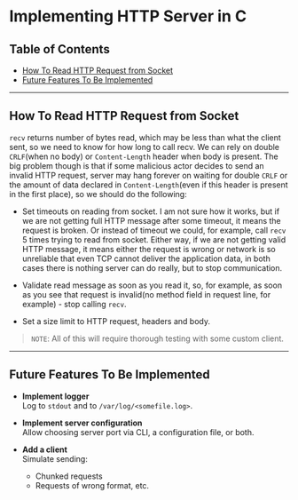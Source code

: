 # Implementing HTTP Server in C

## Table of Contents
- [How To Read HTTP Request from Socket](#how-to-read-http-request-from-socket)
- [Future Features To Be Implemented](#future-features-to-be-implemented)

---

## How To Read HTTP Request from Socket

`recv` returns number of bytes read, which may be less than what the client sent, so we need to know for how long to call recv. We can rely on double `CRLF`(when no body) or `Content-Length` header when body is present. The big problem though is that if some malicious actor decides to send an invalid HTTP request, server may hang forever on waiting for double `CRLF` or the amount of data declared in `Content-Length`(even if this header is present in the first place), so we should do the following:

- Set timeouts on reading from socket. I am not sure how it works, but if we are not getting full HTTP message after some timeout, it means the request is broken. Or instead of timeout we could, for example, call `recv` 5 times trying to read from socket. Either way, if we are not getting valid HTTP message, it means either the request is wrong or network is so unreliable that even TCP cannot deliver the application data, in both cases there is nothing server can do really, but to stop communication.

- Validate read message as soon as you read it, so, for example, as soon as you see that request is invalid(no method field in request line, for example) - stop calling `recv`.

- Set a size limit to HTTP request, headers and body.

> `NOTE`: All of this will require thorough testing with some custom client.

---

## Future Features To Be Implemented

- **Implement logger**  
  Log to `stdout` and to `/var/log/<somefile.log>`.
  
- **Implement server configuration**  
  Allow choosing server port via CLI, a configuration file, or both.
  
- **Add a client**  
  Simulate sending:
  - Chunked requests  
  - Requests of wrong format, etc.
